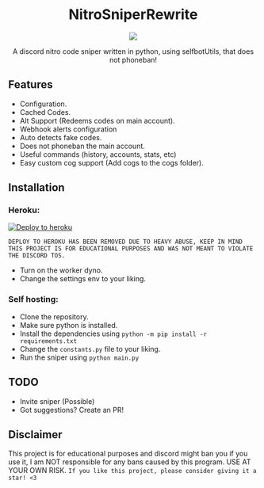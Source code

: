 <h1 align="center">NitroSniperRewrite</h1>

<p align="center">
  <a href="#"><img src="https://img.shields.io/codefactor/grade/github/adam757521/NitroSniperRewrite?style=flat-square" /></a>
</p>

<p align="center">
   A discord nitro code sniper written in python, using selfbotUtils, that does not phoneban!
</p>

Features
-------------

- Configuration.
- Cached Codes.
- Alt Support (Redeems codes on main account).
- Webhook alerts configuration
- Auto detects fake codes.
- Does not phoneban the main account.
- Useful commands (history, accounts, stats, etc)
- Easy custom cog support (Add cogs to the cogs folder).

Installation
-------------
### Heroku: ###

  [![Deploy to heroku](https://www.herokucdn.com/deploy/button.svg)](https://www.youtube.com/watch?v=dQw4w9WgXcQ)

  `DEPLOY TO HEROKU HAS BEEN REMOVED DUE TO HEAVY ABUSE, KEEP IN MIND THIS PROJECT IS FOR EDUCATIONAL PURPOSES AND WAS NOT MEANT TO VIOLATE THE DISCORD TOS.`
  
  - Turn on the worker dyno.
  - Change the settings env to your liking.

### Self hosting: ###
  - Clone the repository.
  - Make sure python is installed.
  - Install the dependencies using `python -m pip install -r requirements.txt` 
  - Change the `constants.py` file to your liking.
  - Run the sniper using `python main.py`

TODO
-------------
- Invite sniper (Possible)
- Got suggestions? Create an PR!

Disclaimer
-------------
This project is for educational purposes and discord might ban you if you use it, I am NOT responsible for any bans caused by this program. USE AT YOUR OWN RISK.
`If you like this project, please consider giving it a star! <3`
